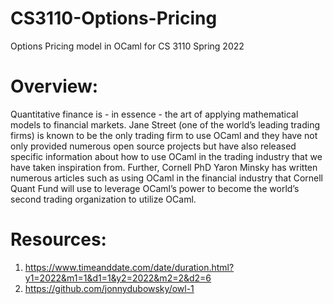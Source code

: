 # CS3110-Options-Pricing
Options Pricing model in OCaml for CS 3110 Spring 2022

# Overview: 

Quantitative finance is - in essence - 
the art of applying mathematical models to financial markets. Jane Street (one of the world’s 
leading trading firms) is known to be the only trading firm to use OCaml and they have not only 
provided numerous open source projects but have also released specific information about how to use 
OCaml in the trading industry that we have taken inspiration from. Further, Cornell PhD Yaron Minsky 
has written numerous articles such as using OCaml in the financial industry that Cornell Quant Fund will 
use to leverage OCaml’s power to become the world’s second trading organization to utilize OCaml.


# Resources: 
1. https://www.timeanddate.com/date/duration.html?y1=2022&m1=1&d1=1&y2=2022&m2=2&d2=6
2. https://github.com/jonnydubowsky/owl-1
